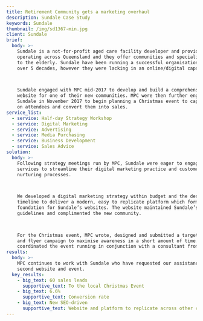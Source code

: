 ```yaml
---
title: Retirement Community gets a marketing overhaul
description: Sundale Case Study
keywords: Sundale
thumbnail: /img/sd1367-min.jpg
client: Sundale
brief:
  body: >-
    Sundale is a not-for-profit aged care facility developer and provider
    operating across Queensland and they offer communities and specialised care
    to the elderly. Sundale have been running a successful organisation spanning
    over 5 decades, however they were lacking in an online/digital capacity.

     

    Sundale engaged with MPC mid-2017 to develop and build a comprehensive
    website for one of their new communities. MPC were then further engaged by
    Sundale in November 2017 to begin planning a Christmas event to capitalise
    on attendees and convert them into sales.
service_list:
  - service: Half-day Strategy Workshop
  - service: Digital Marketing
  - service: Advertising
  - service: Media Purchasing
  - service: Business Development
  - service: Sales Advice
solution:
  body: >-
    Following strategy meetings run by MPC, Sundale were eager to engage our
    services to streamline their digital marketing practice and customer
    nurturing processes.

     

    We developed a digital marketing strategy within budget and the designated
    timeline to deliver a modern, easy to replicate platform which formed a new
    foundation for Sundale’s websites. The website maintained Sundale’s brand
    guidelines and complimented the new community.

     

    For the Christmas event, MPC wrote, designed and submitted a targeted press
    and flyer campaign to maximise awareness in a short amount of time. MPC also
    coordinated the event running in conjunction with a consultant from Sundale.
results:
  body: >-
    MPC continues to work with Sundale who have requested our assistance on a
    second website and event.
  key_results:
    - big_text: 60 sales leads
      supportive_text: To the local Christmas Event
    - big_text: 6.6%
      supportive_text: Conversion rate
    - big_text: New SEO-driven
      supportive_text: Website and platform to replicate across other communities
---
```


